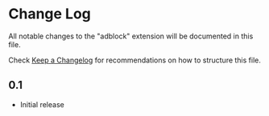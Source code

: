 # Change Log
All notable changes to the "adblock" extension will be documented in this file.

Check [Keep a Changelog](http://keepachangelog.com/) for recommendations on how to structure this file.

## 0.1
- Initial release